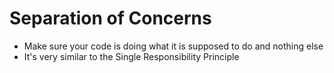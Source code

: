 # Separation of Concerns
  - Make sure your code is doing what it is supposed to do and nothing else
  - It's very similar to the Single Responsibility Principle